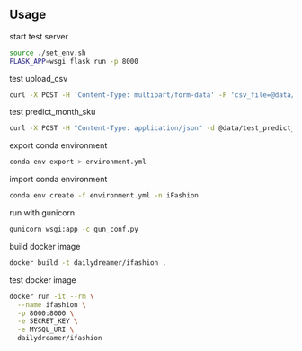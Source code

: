 ## Usage

start test server

```sh
source ./set_env.sh
FLASK_APP=wsgi flask run -p 8000
```

test upload_csv

```sh
curl -X POST -H 'Content-Type: multipart/form-data' -F 'csv_file=@data/test_upload_csv.csv' http://localhost:8000/api/v1/upload_csv
```

test predict_month_sku

```sh
curl -X POST -H "Content-Type: application/json" -d @data/test_predict_month_sku.json http://localhost:8000/api/v1/predict_month_sku
```

export conda environment

```sh
conda env export > environment.yml
```

import conda environment

```sh
conda env create -f environment.yml -n iFashion
```

run with gunicorn

```sh
gunicorn wsgi:app -c gun_conf.py
```

build docker image

```sh
docker build -t dailydreamer/ifashion .
```

test docker image

```sh
docker run -it --rm \
  --name ifashion \
  -p 8000:8000 \
  -e SECRET_KEY \
  -e MYSQL_URI \
  dailydreamer/ifashion
```